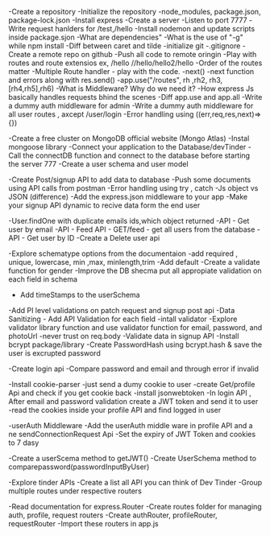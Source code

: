 -Create a repository
-Initialize the repository
-node_modules, package.json, package-lock.json
-Install express
-Create a server
-Listen to port 7777
-Write request hanlders for /test,/hello 
-Install nodemon and update scripts inside package.sjon
-What are dependencies"
-What is the use of "-g" while npm install
-Diff between caret and tilde
-initialize git
-.gitignore
-Create a remote repo on github
-Push all code to remote oringin
-Play with routes and route extensios ex, /hello //hello/hello2/hello 
-Order of the routes matter
-Multiple Route handler - play with the code.
-next()
-next  function and errors along with res.send()
-app.use("/routes", rh ,rh2, rh3, [rh4,rh5],rh6)
-What is Middleware? Why do we need it?
-How express Js basically handles requests bhind the scenes
-Diff app.use and app.all
-Write a  dummy auth middleware for admin
-Write a dummy auth middleware for all user routes , axcept /user/login
-Error handling using ((err,req,res,next)=>{})

-Create a free cluster on MongoDB official website (Mongo Atlas)
-Instal mongoose library
-Connect your application to the Database/devTinder
-Call the connectDB function and connect to the database before starting the server 777
-Create a user schema and user model

-Create Post/signup API to add data to database
-Push some documents using API calls from postman
-Error handling using try , catch
-Js object vs JSON (difference)
-Add the express.json middleware to your app
-Make your signup API dynamic to recive data form the end user


-User.findOne with duplicate emails ids,which object returned 
-API - Get user by email
-API - Feed API - GET/feed - get all users from  the database 
-API - Get user by ID 
-Create a Delete user api


-Explore schematype options from the documentaion
-add required , unique, lowercase, min ,max, minlength,trim 
-Add default 
-Create a validate function for gender
-Improve the DB shecma put all appropiate validation on each field in schema 
- Add timeStamps to the userSchema

-Add PI level validations on patch request and signup post api
-Data Sanitizing - Add API Validation for each field 
-intall validator
-Explore validator library function and use validator function for email, password, and photoUrl
-never trust on req.body
-Validate data in signup API
-Install bcrypt package/library
-Create PasswordHash using bcrypt.hash & save the user is excrupted  password

-Create login api
-Compare password and email and through error if invalid

-Install cookie-parser
-just send a dumy cookie to user
-create Get/profile Api and check if you get cookie back
-install jsonwebtoken
-In login API , After email and password validation create a JWT token and send it to user 
-read the cookies inside your profile API and find logged in user

-userAuth Middleware 
-Add the userAuth middle ware in profile API and a ne sendConnectionRequest Api
-Set the expiry of JWT Token and cookies to 7 dasy 

-Create a userScema method to getJWT()
-Create UserSchema method to comparepassword(passwordInputByUser)


-Explore tinder APIs
-Create a list all API you can think of Dev Tinder
-Group multiple routes under respective routers 

-Read documentation for express.Router
-Create routes folder for managing auth, profile, request routers
-Create authRouter, profileRouter, requestRouter
-Import these routers in app.js

